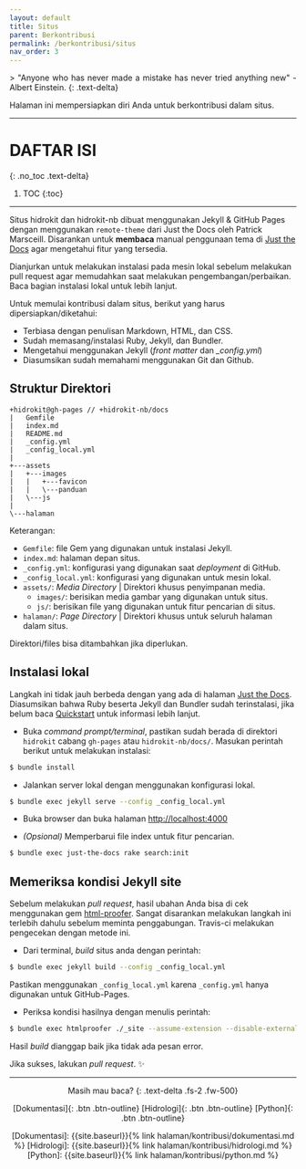 ```yaml
---
layout: default
title: Situs
parent: Berkontribusi
permalink: /berkontribusi/situs
nav_order: 3
---
```


<div align="justify" markdown="1">
> "Anyone who has never made a mistake has never tried anything new" - Albert Einstein.
{: .text-delta}
</div>

Halaman ini mempersiapkan diri Anda untuk berkontribusi dalam situs.

---

# DAFTAR ISI
{: .no_toc .text-delta}

1. TOC
{:toc}

---

Situs hidrokit dan hidrokit-nb dibuat menggunakan Jekyll & GitHub Pages dengan menggunakan `remote-theme` dari Just the Docs oleh Patrick Marsceill. Disarankan untuk **membaca** manual penggunaan tema di [Just the Docs](https://pmarsceill.github.io/just-the-docs/) agar mengetahui fitur yang tersedia.

Dianjurkan untuk melakukan instalasi pada mesin lokal sebelum melakukan pull request agar memudahkan saat melakukan pengembangan/perbaikan. Baca bagian instalasi lokal untuk lebih lanjut.

Untuk memulai kontribusi dalam situs, berikut yang harus dipersiapkan/diketahui:
- Terbiasa dengan penulisan Markdown, HTML, dan CSS.
- Sudah memasang/instalasi Ruby, Jekyll, dan Bundler.
- Mengetahui menggunakan Jekyll (*front matter* dan *_config.yml*)
- Diasumsikan sudah memahami menggunakan Git dan Github.

## Struktur Direktori

```
+hidrokit@gh-pages // +hidrokit-nb/docs
|   Gemfile
|   index.md
|   README.md
|   _config.yml
|   _config_local.yml
|   
+---assets
|   +---images
|   |   +---favicon
|   |   \---panduan
|   \---js
|           
\---halaman

```

Keterangan:
- `Gemfile`: file Gem yang digunakan untuk instalasi Jekyll.
- `index.md`: halaman depan situs.
- `_config.yml`: konfigurasi yang digunakan saat _deployment_ di GitHub.
- `_config_local.yml`: konfigurasi yang digunakan untuk mesin lokal.
- `assets/`: _Media Directory_ \| Direktori khusus penyimpanan media.
  - `images/`: berisikan media gambar yang digunakan untuk situs.
  - `js/`: berisikan file yang digunakan untuk fitur pencarian di situs.
- `halaman/`: _Page Directory_ \| Direktori khusus untuk seluruh halaman dalam situs.

Direktori/files bisa ditambahkan jika diperlukan.

## Instalasi lokal

Langkah ini tidak jauh berbeda dengan yang ada di halaman [Just the Docs](https://pmarsceill.github.io/just-the-docs/). Diasumsikan bahwa Ruby beserta Jekyll dan Bundler sudah terinstalasi, jika belum baca [Quickstart](https://jekyllrb.com/docs/) untuk informasi lebih lanjut.

- Buka *command prompt/terminal*, pastikan sudah berada di direktori `hidrokit` cabang `gh-pages` atau `hidrokit-nb/docs/`. Masukan perintah berikut untuk melakukan instalasi:

```bash
$ bundle install
```

- Jalankan server lokal dengan menggunakan konfigurasi lokal.

```bash
$ bundle exec jekyll serve --config _config_local.yml
```

- Buka browser dan buka halaman [http://localhost:4000](http://localhost:4000)

- *(Opsional)* Memperbarui file index untuk fitur pencarian.

```bash
$ bundle exec just-the-docs rake search:init
```

## Memeriksa kondisi Jekyll site

Sebelum melakukan _pull request_, hasil ubahan Anda bisa di cek menggunakan gem [html-proofer](https://github.com/gjtorikian/html-proofer). Sangat disarankan melakukan langkah ini terlebih dahulu sebelum meminta penggabungan. Travis-ci melakukan pengecekan dengan metode ini.

- Dari terminal, _build_ situs anda dengan perintah:

```bash
$ bundle exec jekyll build --config _config_local.yml
```
Pastikan menggunakan `_config_local.yml` karena `_config.yml` hanya digunakan untuk GitHub-Pages.

- Periksa kondisi hasilnya dengan menulis perintah:

```bash
$ bundle exec htmlproofer ./_site --assume-extension --disable-external
```
Hasil _build_ dianggap baik jika tidak ada pesan error.

Jika sukses, lakukan _pull request_. ✨

---
<div align="center" markdown="1">
Masih mau baca? 
{: .text-delta .fs-2 .fw-500}

[Dokumentasi]{: .btn .btn-outline}
[Hidrologi]{: .btn .btn-outline}
[Python]{: .btn .btn-outline}

<!-- LINK -->
[Dokumentasi]:  {{site.baseurl}}{% link halaman/kontribusi/dokumentasi.md %}
[Hidrologi]:    {{site.baseurl}}{% link halaman/kontribusi/hidrologi.md %}
[Python]:       {{site.baseurl}}{% link halaman/kontribusi/python.md %}

</div>